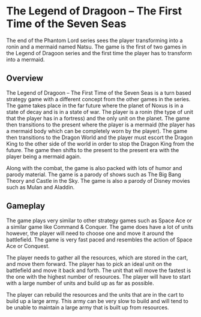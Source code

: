 # The Legend of Dragoon – The First Time of the Seven Seas

The end of the Phantom Lord series sees the player transforming into a ronin and a mermaid named Natsu. The game is the first of two games in the Legend of Dragoon series and the first time the player has to transform into a mermaid.

## Overview

The Legend of Dragoon – The First Time of the Seven Seas is a turn based strategy game with a different concept from the other games in the series. The game takes place in the far future where the planet of Noxus is in a state of decay and is in a state of war. The player is a ronin (the type of unit that the player has in a fortress) and the only unit on the planet. The game then transitions to the present where the player is a mermaid (the player has a mermaid body which can be completely worn by the player). The game then transitions to the Dragon World and the player must escort the Dragon King to the other side of the world in order to stop the Dragon King from the future. The game then shifts to the present to the present era with the player being a mermaid again.

Along with the combat, the game is also packed with lots of humor and parody material. The game is a parody of shows such as The Big Bang Theory and Castle in the Sky. The game is also a parody of Disney movies such as Mulan and Aladdin.

## Gameplay

The game plays very similar to other strategy games such as Space Ace or a similar game like Command & Conquer. The game does have a lot of units however, the player will need to choose one and move it around the battlefield. The game is very fast paced and resembles the action of Space Ace or Conquest.

The player needs to gather all the resources, which are stored in the cart, and move them forward. The player has to pick an ideal unit on the battlefield and move it back and forth. The unit that will move the fastest is the one with the highest number of resources. The player will have to start with a large number of units and build up as far as possible.

The player can rebuild the resources and the units that are in the cart to build up a large army. This army can be very slow to build and will tend to be unable to maintain a large army that is built up from resources.